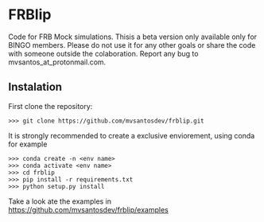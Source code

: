# FRBlip

Code for FRB Mock simulations. Thisis a beta version only available only for BINGO members. Please do not use it for any other goals or share the code with someone outside the colaboration.
Report any bug to mvsantos_at_protonmail.com.

## Instalation

First clone the repository:

```
>>> git clone https://github.com/mvsantosdev/frblip.git
```

It is strongly recommended to create a exclusive enviorement, using conda for example

```
>>> conda create -n <env name>
>>> conda activate <env name>
>>> cd frblip
>>> pip install -r requirements.txt
>>> python setup.py install
```
        
Take a look ate the examples in https://github.com/mvsantosdev/frblip/examples